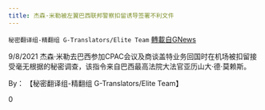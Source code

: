 ```yaml
---
title: 杰森·米勒被左翼巴西联邦警察扣留诱导签署不利文件
---
```

`秘密翻译组-精翻组 G-Translators/Elite Team` [轉載自GNews](https://gnews.org/zh-hans/1545836/)

9/8/2021 杰森·米勒去巴西参加CPAC会议及商谈盖特业务回国时在机场被扣留接受毫无根据的秘密调查，该指令来自巴西最高法院大法官亚历山大·德·莫赖斯。

By： 【秘密翻译组-精翻组 G-Translators/Elite Team】

0
